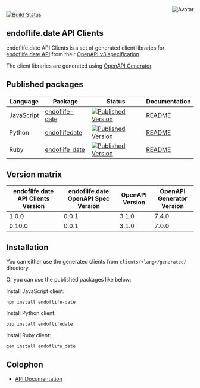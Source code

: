 <img align="right" src="https://raw.github.com/oapicf/endoflife.date-api-clients/master/avatar.jpg" alt="Avatar"/>

[![Build Status](https://github.com/oapicf/endoflife.date-api-clients/actions/workflows/ci-workflow.yaml/badge.svg)](https://github.com/oapicf/endoflife.date-api-clients/actions/workflows/ci-workflow.yaml)
<br/>

endoflife.date API Clients
--------------------------

endoflife.date API Clients is a set of generated client libraries for [endoflife.date API](https://endoflife.date/docs/api) from their [OpenAPI v3 specification](https://github.com/endoflife-date/endoflife.date/blob/master/assets/openapi.yml).

The client libraries are generated using [OpenAPI Generator](https://openapi-generator.tech/).

Published packages
------------------

| Language | Package | Status | Documentation |
|----------|---------|--------|---------------|
| JavaScript | [endoflife-date]((http://www.npmjs.com/package/endoflife-date)) | [![Published Version](https://img.shields.io/npm/v/endoflife-date.svg)](http://www.npmjs.com/package/endoflife-date) | [README](https://github.com/oapicf/endoflife.date-api-clients/blob/main/clients/javascript/generated/README.md) |
| Python | [endoflifedate]((https://pypi.python.org/pypi/endoflifedate)) | [![Published Version](https://img.shields.io/pypi/v/endoflifedate.svg)](https://pypi.python.org/pypi/endoflifedate) | [README](https://github.com/oapicf/endoflife.date-api-clients/blob/main/clients/python/generated/README.md) |
| Ruby | [endoflife_date]((https://rubygems.org/gems/endoflife_date)) | [![Published Version](https://img.shields.io/gem/v/endoflife_date.svg)](https://rubygems.org/gems/endoflife_date) | [README](https://github.com/oapicf/endoflife.date-api-clients/blob/main/clients/ruby/generated/README.md) |

Version matrix
--------------

| endoflife.date API Clients Version | endoflife.date OpenAPI Spec Version | OpenAPI Version | OpenAPI Generator Version |
|------------------------------------|-------------------------------------|-----------------|---------------------------|
| 1.0.0 | 0.0.1 | 3.1.0 | 7.4.0 |
| 0.10.0 | 0.0.1 | 3.1.0 | 7.0.0 |

Installation
------------

You can either use the generated clients from `clients/<lang>/generated/` directory.

Or you can use the published packages like below:

Install JavaScript client:

    npm install endoflife-date

Install Python client:

    pip install endoflifedate

Install Ruby client:

    gem install endoflife_date

Colophon
--------

* [API Documentation](https://oapicf.github.io/endoflife.date-api-clients/api/latest/)
